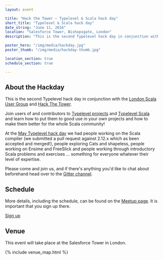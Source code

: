 ```yaml
---
layout: event

title: "Hack the Tower – Typelevel & Scala hack day"
short_title: "Typelevel & Scala hack day"
date_string: "June 11, 2016"
location: "Salesforce Tower, Bishopsgate, London"
description: "This is the second Typelevel hack day in conjunction with the London Scala User Group and Hack The Tower."

poster_hero: "/img/media/hackday.jpg"
poster_thumb: "/img/media/hackday-thumb.jpg"

location_section: true
schedule_section: true

---
```


## About the Hackday

This is the second Typelevel hack day in conjunction with the [London Scala User Group](http://www.meetup.com/london-scala/) and [Hack The Tower](http://hackthetower.co.uk/).

Join users of and contributors to [Typelevel projects](/projects) and [Typelevel Scala](https://github.com/typelevel/scala) and learn how to put them to good use in your own projects and how to make them better for the whole Scala community!

At the [May Typelevel hack day](http://www.meetup.com/london-scala/events/230514810/) we had people working on the Scala compiler (we submitted a pull request against 2.12.x which as been accepted and merged!), people exploring Cats and shapeless, people working on Ensime and FreeSlick and people working through introductory Scala problems and exercises ... something for everyone whatever their level of expertise.

Please come and join us, and if there's anything you'd like to chat about beforehand head over to the [Gitter channel](https://gitter.im/typelevel/hack-the-tower).

## Schedule

More details, including the schedule, can be found on the [Meetup page](http://www.meetup.com/london-scala/events/231404561/).
It is important that you sign up there.

<a class="btn large" href="http://www.meetup.com/london-scala/events/231404561/">Sign up</a>

## Venue

This event will take place at the Salesforce Tower in London.

{% include venue_map.html %}
